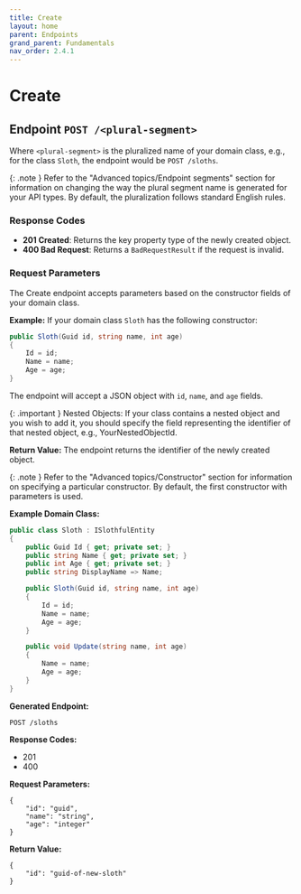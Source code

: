 ```yaml
---
title: Create
layout: home
parent: Endpoints
grand_parent: Fundamentals
nav_order: 2.4.1
---
```


# Create
## Endpoint `POST /<plural-segment>`

Where `<plural-segment>` is the pluralized name of your domain class, e.g., for the class `Sloth`, the endpoint would be `POST /sloths`.

{: .note }
Refer to the "Advanced topics/Endpoint segments" section for information on changing the way the plural segment name is generated for your API types. By default, the pluralization follows standard English rules.

### Response Codes
- **201 Created**: Returns the key property type of the newly created object.
- **400 Bad Request**: Returns a `BadRequestResult` if the request is invalid.

### Request Parameters
The Create endpoint accepts parameters based on the constructor fields of your domain class. 

**Example:**
If your domain class `Sloth` has the following constructor:
```csharp
public Sloth(Guid id, string name, int age)
{
    Id = id;
    Name = name;
    Age = age;
}
```

The endpoint will accept a JSON object with `id`, `name`, and `age` fields.

{: .important }
Nested Objects: If your class contains a nested object and you wish to add it, you should specify the field representing the identifier of that nested object, e.g., YourNestedObjectId.

**Return Value:** The endpoint returns the identifier of the newly created object.

{: .note }
Refer to the "Advanced topics/Constructor" section for information on specifying a particular constructor. By default, the first constructor with parameters is used.

**Example Domain Class:**

```csharp
public class Sloth : ISlothfulEntity
{
    public Guid Id { get; private set; }
    public string Name { get; private set; }
    public int Age { get; private set; }
    public string DisplayName => Name;

    public Sloth(Guid id, string name, int age)
    {
        Id = id;
        Name = name;
        Age = age;
    }

    public void Update(string name, int age)
    {
        Name = name;
        Age = age;
    }
}
```

**Generated Endpoint:** 
```
POST /sloths
```

**Response Codes:**
- 201
- 400

**Request Parameters:**
```
{
    "id": "guid",
    "name": "string",
    "age": "integer"
}
```

**Return Value:**
```
{
    "id": "guid-of-new-sloth"
}
```